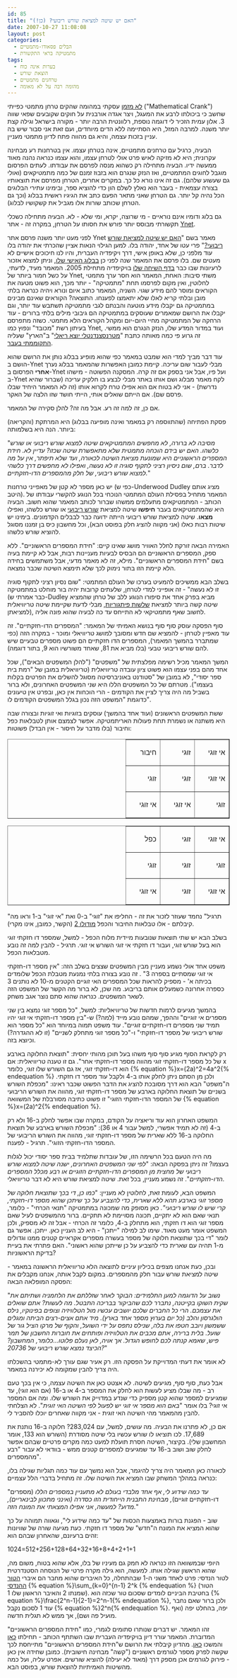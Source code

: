 ```yaml
---
id: 85
title: "האם יש שיטה למציאת שורש ריבועי? (כן!)"
date: 2007-10-27 11:08:08
layout: post
categories: 
  - הבלים פסאודו-מתמטיים
  - מתמטיקה בראי התקשורת
tags: 
  - בערות אינה כוח
  - הוצאת שורש
  - טרחנים מתמטיים
  - מהומה רבה על לא מאומה
---
```

<a href="http://www.gadial.net/2007/10/13/pi_law/">לא מזמן</a> עסקתי במהומה שהקים טרחן מתמטי כפייתי ("Mathematical Crank")  שחשב כי ביכולתו לרבע את המעגל, ויצר אגדה אורבנית על חוקים שקובעים שפאי שווה 3. אלון עמית הזכיר לי דוגמה נוספת, רלוונטית הרבה יותר - מקורה בישראל וגילה קצת יותר משנה. למרבה המזל, היא הסתיימה ללא הדים מיוחדים, ועם זאת אני סבור שיש בה עניין בזכות עצמה, והיא גם מהווה פתח לדיון מתמטי מעניין.

הבעיה, כרגיל עם טרחנים מתמטיים, אינה בטרחן עצמו. אין בטרחנות רע מבחינה עקרונית; היא לא מזיקה לאיש פרט אולי לטרחן עצמו, והוא עצמו כנראה נהנה מאוד ממעשה ידיו. הבעיה מתחילה רק כשהוא מנסה לפרסם את עבודתו. לעתים הפרסום מוגבל לחוגים המתמטיים, ואז הנזק שנגרם הוא בזבוז זמנם של כמה מתמטיקאים (ואולי גם שעשוע שלהם). גם זה אינו נורא כל כך. במקרים אחרים, הטרחן מפרסם את תוצאותיו בצורה עצמאית - בעבר הוא נאלץ לשלם הון כדי להוציא ספר, ובימינו עתירי הבלוגים הכל נהיה קל יותר. גם הטרחן שאני מתאר הפעם כתב את הגיגיו ראשית בבלוג (וכך גם הטרחן שכותב שורות אלו מגביל את קשקושיו לבלוג).

גם בלוג ודומיו אינם נוראיים - מי שרוצה, יקרא, ומי שלא - לא. הבעיה מתחילה כשכלי תקשורתי מבוסס יותר פורש את חסותו על הטרחן, במקרה זה - אתר <a href="http://he.wikipedia.org/wiki/Ynet">Ynet</a>.

לפני מעט יותר משנה פרסם אתר Ynet מאמר בשם "<a href="http://www.ynet.co.il/articles/0,7340,L-3284152,00.html">האם יש שיטה למציאת שורש ריבועי?</a>" פרי עטו של אחד, יהודה בלו. למען הגילוי הנאות אציין שהכרתי את יהודה בלו עוד מלפני כן, שלא באופן אישי, דרך ויקיפדיה העברית, והיו לנו חיכוכים אישיים לא מעטים שם. בלו פרסם את המאמר שנה לפני כן <a href="http://www.reshimot.co.il/ben-hateva/12449.asp">בבלוג האישי שלו</a>, וניתן למצוא אזכור לרעיונות שבו כבר <a href="http://he.wikipedia.org/wiki/%D7%A9%D7%99%D7%97%D7%AA_%D7%9E%D7%A9%D7%AA%D7%9E%D7%A9:%D7%91%D7%9F_%D7%94%D7%98%D7%91%D7%A2/14">בדף השיחה שלו</a> בויקיפדיה מתחילת 2005. המאמר מעיד, לדעתי, על כשל חמור ביותר של Ynet, משתי סיבות: האחת, המאמר הוא חסר ערך מתמטי לחלוטין, ואין מקום לפרסמו תחת "מתמטיקה" - יותר מכך, הוא פשוט מטעה את הקוראים ומוסר להם מידע שגוי. השניה, המאמר כתוב איום ונורא ויהיה כנראה בלתי מובן ובלתי קריא לאלו שלא יתאמצו לפענחו. התוצאה? הקוראים שאינם מבינים במתמטיקה גם יקבלו מידע מוטעה והבנתם לגבי מתמטיקה תשתבש עוד יותר, וגם יקבלו את הרושם שמאמרים שעוסקים במתמטיקה הם גיבובי מילים בלתי ברורים - עוד הרחקה של המתמטיקה מחיי היום-יום ומקהל הקוראים הלא מתמטי. כשזה מתפרסם בעיתון רשת "מכובד" ונפוץ כמו Ynet, ועוד במדור המדע שלו, הנזק הנגרם הוא ממשי. זה גרוע פי כמה מאותה כתבת "<a href="http://www.haaretz.co.il/hasite/pages/ShArtPE.jhtml?itemNo=490100&amp;contrassID=2&amp;subContrassID=2&amp;sbSubContrassID=0">מטרנסצנדנטלי יוצא ריאלי</a>" ב"הארץ" שעליה <a href="http://www.gadial.net/2007/04/29/i_fail/">התקוממתי  בעבר</a>.

עוד דבר מביך למדי הוא שמבט במאמר כפי שהוא מופיע בבלוג נותן את הרושם שהוא הושם ב-Ynet מבלי לעבור שום עריכה. קיימת כמובן האפשרות שהמאמר בבלוג נערך <strong>אחרי</strong> הפרסום ב-Ynet ועל פיו, אבל אני בספק אם זה קרה. המסקנה הפשוטה - מישהו ב-Ynet לקח מאמר מבלוג ושם אותו באתר מבלי לבצע בו חלקיק עריכה (שברור שהיא נדרשת) - אני לא בטוח אם הוא אפילו טרח לקרוא אותו (זה לא המאמר היחיד שבלו פרסם שם). אם הייתם שואלים אותי, הייתי חושד שזו הלצה של האקר.

אם כן, זה למה זה רע. אבל מה זה? להלן סקירה של המאמר.

פסקת הפתיחה (שהתווספה רק במאמר ואינה מופיעה בבלוג) היא המרתקת (והקריאה) ביותר. הנה היא בשלמותה:

"<em><span><span>מסיבה לא ברורה, לא מחפשים המתמטיקאים שיטה למצוא שורש ריבועי או שורש כלשהו. האם יש בידם הוכחה מתמטית שלא מתאפשרת שיטה שכזו? עדיין לא. חידת המספרים הראשוניים היא שמונעת מציאת השיטה לכאורה, ועד שלא תיפתר, אין על מה לדבר. ברם, שום ניסיון רציני לתקוף סוגיה זו לא נעשה, ואפילו לא מחפשים דרך כלשהי למצוא שורש ריבועי, של חלק מהמספרים הדו-חזקתיים.</span></span></em>"

יש כאן מספר לא קטן של מאפייני טרחנות (כפי ש-Underwood Dudley מציג אותם היטב). המאמר מתחיל בפסילת העולם המתמטי הנוכחי בכל הנוגע להקשרי עבודתו של הכותב - המתמטיקאים מתעלמים ממשהו שברור לכותב המאמר שהוא חשוב. הבעיה היא שהמתמטיקאים בעבר <strong>חיפשו</strong> שיטה למציאת <a href="http://he.wikipedia.org/wiki/%D7%A9%D7%95%D7%A8%D7%A9_%D7%A8%D7%99%D7%91%D7%95%D7%A2%D7%99">שורש ריבועי</a> או שורש כלשהו, ואפילו <strong>מצאו</strong>. שיטה למציאת שורש ריבועי הייתה ידועה כבר לבבלים הקדמונים. בימינו יש שיטות רבות כאלו (אני מקווה להציג חלק בפוסט הבא), וכל מחשבון כיס בן זמננו מסוגל להוציא שורש כלשהו.

האמירה הבאה זורקת לחלל האוויר מושג שאינו קיים: "חידת המספרים הראשוניים". ללא ספק, המספרים הראשוניים הם הבסיס לבעיות מעניינות רבות, אבל לא קיימת בעיה בשם "חידת המספרים הראשוניים". מילא, זה לא מאמר מדעי, אבל משתמשים בחידה הלא קיימת הזו בתור נימוק לכך שלא תימצא השיטה שכבר נמצאה.

בשלב הבא ממשיכים להמעיט בערכו של העולם המתמטי: "שום נסיון רציני לתקוף סוגיה זו לא נעשה" - זה אופייני למדי לטרחן, שלעתים קרובות יהיה בור מוחלט במתמטיקה (כבר אמרתי ש-Dudley מביא בפרק אחד את סיפורו הנוגע ללב של טרחן שהמציא שיטה קשה ביותר למציאת <a href="http://he.wikipedia.org/wiki/%D7%A9%D7%9C%D7%A9%D7%94_%D7%A4%D7%99%D7%AA%D7%92%D7%95%D7%A8%D7%99%D7%AA">שלשות פיתגוריות</a>, מבלי לדעת שקיימת שיטה טריוויאלית למציאתן), לחשוב שאף מתמטיקאי לא התייחס עד כה לבעיה שהוא פונה אליה.

סוף הפסקה עוסק סוף סוף בנושא האמיתי של המאמר: "המספרים הדו-חזקתיים". זה עוד מאפיין לטרחן - להמציא שם חדש ומסובך למושג טריוויאלי ומוכר - במקרה הזה (כפי שמתברר בהמשך המאמר), המספרים הדו חזקתיים הם פשוט מספרים טבעיים שיש להם שורש ריבועי טבעי (בלו מביא את 81, שאחד משורשיו הוא 9, בתור דוגמה).

המשך המאמר מכיל רשימה מפלצתית של "משפטים" ("להלן המשפטים הבאים"), שכל אחד מהם בפני עצמו הוא פשוט ציון עובדה טריוויאלית (טריוויאלית במובן של "רמת בית ספר יסודי", לא במובן של "סטודנט באוניברסיטה מסוגל להשלים את הפרטים בקלות בעצמו"). מטרתם של כל המשפטים הללו היא שני המשפטים האחרונים, ולא ברור בשביל מה היה צריך לציין את הקודמים - הרי הוכחות אין כאן, ובפרט אין טיעונים כדוגמת "המשפט הזה נכון בגלל המשפטים הקודמים לו".

ששת המשפטים הראשונים (ועוד אחד בהמשך) עוסקים בזוגיות ואי זוגיות ובצורה שבה היא משתנה או נשמרת תחת פעולות האריתמטיקה. אפשר לצמצם אותן לטבלאות כפל וחיבור (בלו מדבר על חיסור - אין הבדל) פשוטות:
<table class="MsoTableGrid" dir="rtl" border="1" cellspacing="0" cellpadding="0">
<tbody>
<tr>
<td width="61" valign="top">
<p class="MsoNormal" dir="rtl"><span>אי זוגי</span></p>
</td>
<td width="61" valign="top">
<p class="MsoNormal" dir="rtl"><span>זוגי</span></p>
</td>
<td width="61" valign="top">
<p class="MsoNormal" dir="rtl"><span>חיבור</span></p>
</td>
</tr>
<tr>
<td width="61" valign="top">
<p class="MsoNormal" dir="rtl"><span>אי זוגי</span></p>
</td>
<td width="61" valign="top">
<p class="MsoNormal" dir="rtl"><span>זוגי</span></p>
</td>
<td width="61" valign="top">
<p class="MsoNormal" dir="rtl"><span>זוגי</span></p>
</td>
</tr>
<tr>
<td width="61" valign="top">
<p class="MsoNormal" dir="rtl"><span>זוגי</span></p>
</td>
<td width="61" valign="top">
<p class="MsoNormal" dir="rtl"><span>אי זוגי</span></p>
</td>
<td width="61" valign="top">
<p class="MsoNormal" dir="rtl"><span>אי זוגי</span></p>
</td>
</tr>
</tbody>
</table>
<table class="MsoTableGrid" dir="rtl" border="1" cellspacing="0" cellpadding="0">
<tbody>
<tr>
<td width="61" valign="top">
<p class="MsoNormal" dir="rtl"><span>אי זוגי</span></p>
</td>
<td width="61" valign="top">
<p class="MsoNormal" dir="rtl"><span>זוגי</span></p>
</td>
<td width="61" valign="top">
<p class="MsoNormal" dir="rtl"><span>כפל</span></p>
</td>
</tr>
<tr>
<td width="61" valign="top">
<p class="MsoNormal" dir="rtl"><span>זוגי</span></p>
</td>
<td width="61" valign="top">
<p class="MsoNormal" dir="rtl"><span>זוגי</span></p>
</td>
<td width="61" valign="top">
<p class="MsoNormal" dir="rtl"><span>זוגי</span></p>
</td>
</tr>
<tr>
<td width="61" valign="top">
<p class="MsoNormal" dir="rtl"><span>אי זוגי</span></p>
</td>
<td width="61" valign="top">
<p class="MsoNormal" dir="rtl"><span>זוגי</span></p>
</td>
<td width="61" valign="top">
<p class="MsoNormal" dir="rtl"><span>אי זוגי</span></p>
</td>
</tr>
</tbody>
</table>
"תרגיל" נחמד שעוזר לזכור את זה - החליפו את "זוגי" ב-0 ואת "אי זוגי" ב-1 וראו מה קיבלתם - אלו טבלאות החיבור והכפל <a href="http://he.wikipedia.org/wiki/%D7%97%D7%A9%D7%91%D7%95%D7%9F_%D7%9E%D7%95%D7%93%D7%95%D7%9C%D7%A8%D7%99">מודולו 2</a> (הקשר, כמובן, אינו מקרי).

בשלב הבא יש שתי תוצאות שנובעות מיידית מלוח הכפל - למשל, שמספר דו חזקתי זוגי הוא בעל שורש זוגי, ועבור דו חזקתי אי זוגי השורש אי זוגי. תרגיל - להבין למה זה נובע מטבלאות הכפל.

משפט אחד אולי נשמע מעניין מבין המשפטים שצצים בשלב הזה: "<span><span>אין מספר דו-חזקתי אי זוגי שמסתיים בספרה 3</span></span>" . זה נובע בצורה בלתי נמנעת מטבלת הכפל שלומדים בכיתה א' - מספיק להראות שכל המספרים האי זוגיים הקטנים מ-10 לא נותנים 3 כספרה אחרונה כשמעלים אותם בריבוע. מה שכן, לא ברור מה הקשר של המשפט הזה לשאר המשפטים. כנראה שהוא סתם נוצר אגב משחק.

בהמשך מגיעים לרמות חדשות של טריוויאליות: למשל, "<span><span>כל מספר זוגי נמצא בין שני מספרים אי זוגיים</span></span>" וההפך, שמהם נובע מייד (למה?) ש-"בין מספר דו-חזקתי אי זוגי יהיו תמיד שני מספרים דו-חזקתיים זוגיים". עוד משפט תמוה במיוחד הוא "<span><span>כל מספר הוא שורש ריבועי של מספר דו-חזקתי</span></span>" ו-"<span><span>כל מספר זוגי מתחלק לשניים</span></span>" (זו לא ההגדרה?) וכיוצא בזה.

רק לקראת הסוף מגיע סוף סוף משהו בעל תוכן מהותי יחסית: "<span><span>תוצאת החלוקה בארבע של כל מספר דו-חזקתי זוגי מהווה מספר דו-חזקתי אחר</span></span>". גם זו טענה טריוויאלית: אם x הוא דו-חזקתי זוגי, אז גם השורש שלו זוגי, כלומר {% equation %}x=(2a)^2=4a^2{% endequation %} ולכן מן הסתם ניתן לחלק אותו ב-4 ולקבל עוד מספר דו חזקתי. ה"משפט" הבא הוא דרך מסובכת להציג את הדבר הפשוט שכבר ראינו: "<span><span>מכפלת השורש בשניים של תוצאת החלוקה בארבע של מספר דו-חזקתי זוגי, מהווה את השורש הריבועי של המספר הדו-חזקתי הזוגי</span></span>" זו פשוט כתיבה מסורבלת של המשוואה {% equation %}x=(2a)^2{% endequation %}.

המשפט האחרון הוא עוד וריאציה על הקודם, במקרה שבו אפשר לחלק ב-16 ולא רק ב-4 (זה לא תמיד אפשרי, למשל עבור 4 או 36): "<span><span>מכפלת השורש בארבע של תוצאת החלוקה ב-16 ללא שארית של מספר דו-חזקתי זוגי, מהווה את השורש הריבועי של המספר הדו-חזקתי הזוגי". תרגיל - לפענח.</span></span>

מה היה הטעם בכל הרשימה הזו, של עובדות שתלמיד בבית ספר יסודי יכול לגלות בעצמו? זה ניתן בפסקה הבאה: "<span><span><em>לפי שני המשפטים האחרונים, ישנה שיטה למצוא שורש ריבועי של מחצית מן המספרים הדו-חזקתיים הזוגיים או רבע מכלל המספרים הדו-חזקתיים</em>". זה נשמע מעניין, בכל זאת. שיטה למציאת שורש היא לא דבר טריוויאלי.</span></span>

המשפט הבא, לעומת זאת, לחלוטין לא מעניין: "<em><span><span>כמו כן, די בכך שתוצאת חלוקה של מספר זוגי בארבע תהא ללא שארית, כדי להצביע על כך שיתכן שהוא מספר דו-חזקתי, קרי שיש לו שורש ריבועי".</span></span></em><span><span> כאן מסופק מה שמכונה במתמטיקה "תנאי הכרחי" - כלומר, תנאי שאם הוא לא יתקיים, תכונה מסויימת לא תתקיים. ברור מהמשפטים לעיל שאם מספר זוגי הוא דו חזקתי, הוא מתחלק ב-4, כלומר זה הכרחי - אבל זה לא מספיק, ולכן המשפט אומר מעט מאוד. שימו לב למילה "ייתכן" - היא לב העניין כאן. ייתכן. אפשר גם לומר "די בכך שתוצאת חלוקה של מספר בעשרה מספרים אקראיים קטנים ממנו וגדולים מ-1 תהיה עם שארית כדי להצביע על כן שייתכן שהוא ראשוני". האם פתרתי את בעיית בדיקת הראשוניות?</span></span>

ובכן, כעת אנחנו מצפים בכיליון עיניים לתוצאה הלא טריוויאלית הראשונה במאמר - שיטה למציאת שורש עבור חלק מהמספרים. במקום לקבל אותה, אנחנו מקבלים את הפסקה המופלאה הבאה:

"<em><span><span>נשוב על הדוגמה למען התלמידים: הבוקר לאחר שזללתם את הלחמניה ושתיתם את שקית השוקו בקייטנה, נתברר לכם שהביקור בבריכה התבטל. מה לעשות? אתם שואלים את עצמכם. הרי כל החברים שלכם יושבים עכשיו מול הטלוויזיה וצופים בפינוקיו, נילס הולגרסון והלב (כל יום בערוץ מספר אחד בארץ). מיד אתם אצים-רצים הביתה ומגלים ששמשון ויובב חטפו את בלה, שנילס נתפס על ידי השועל, והקוף של מרקו הציל גור של שועל. בלית ברירה, אתם מכבים את הטלוויזיה ופותחים את חוברות החשבון של תמר פיש, שאמא קנתה לכם לחופש הגדול. אך אויה, לאן נעלם פלוטו...כלומר, המחשבון? הכיצד נמצא שורש ריבועי של 20736?</span></span></em>"

לא אומר את דעתי המדוייקת על הפסקה הזו. רק אעיר שגם עורך לא-מתמטי בהשכלתו היה צריך להבין שמקומה לא יכירנה במאמר.

אבל כעת, סוף סוף, מגיעים לשיטה. לא אצטט כאן את השיטה עצמה, כי אין בכך טעם רב - מה שבלו מציע לעשות הוא לחלק את המספר ב-4 או ב-16 (אם הוא זוגי), עד שמגיעים למספר שהוא קטן מספיק כדי שנדע במדוייק את השורש שלו. ומה אם המספר אי זוגי? בלו אומר "<em><span><span>באם הוא מספר אי זוגי יש לפעול לפי השיטה האי זוגית</span></span></em>". לא הצלחתי להבין מהמאמר מהי השיטה האי זוגית - אני מקווה שאחרים יוכלו להסביר לי.

אם כן, לא פתרנו את הבעיה. מה עושים, למשל, עם 283,024? חלוקה ב-16 נותנת את 17,689. לכו תוציאו לו שורש עכשיו בלי שיטה מסודרת (השורש הוא 133, אומר המחשבון שלי). בקיצור, השיטה חסרת תועלת למעט כמה מקרים פרטיים שבהם אפשר לחלק שוב ושוב ב-16 עד שמגיעים למספרים קטנים ממש - בוודאי לא עבור "רבע מהמספרים".

לכאורה כאן המאמר היה צריך להיגמר, אבל הוא נמשך עם עוד כמה תגליות שגילה בלו, כנראה במהלך המשחק שבו המציא את השיטה שלו. זה מתחיל בדברי הלל עצמיים:

"<em><span><span>עד כמה שידוע לי, אף אחד מלבדי בעולם לא מתעניין במספרים הללו</span></span></em><span><span> (מספרים דו-חזקתיים זוגיים)</span></span><em><span><span>, מבחינת התבנית הייחודית הזו כסדרה (ואינני מתכוון לבינאריים), מדוע? למעשה, אני אפילו המצאתי את המונח הזה.</span></span></em>"

שוב - הפגנת בורות באמצעות הכסות של "עד כמה שידוע לי", וגאווה תמוהה על כך שהוא המציא את המונח ה"חדש" של מספר דו חזקתי. כעת מגיעה שורה של שוויונות זהים ברעיונם, שהאחרון שבהם הוא:

1024=512+256+128+64+32+16+8+4+2+1+1

היופי שבמשוואה הזו כנראה לא חמק גם מעיניו של בלו, אלא שהוא בטוח, משום מה, שהוא הראשון שגילה אותו. למעשה, הוא גילה מקרה פרטי של הנוסחה הסטנדרטית לטור הנדסי: פרט לאחד משני ה-1 שבהתחלה, כל האיברים שהוא מחבר הם איברי <a href="http://he.wikipedia.org/wiki/%D7%98%D7%95%D7%A8_%D7%94%D7%A0%D7%93%D7%A1%D7%99#.D7.98.D7.95.D7.A8_.D7.94.D7.A0.D7.93.D7.A1.D7.99">הטור ההנדסי</a> {% equation %}\sum_{k=0}^{n-1} 2^k {% endequation %} (הטור שמנתו 2 והאיבר הראשון שלו 1). בחטיבת הביניים לומדים שסכום טור שכזה הוא {% equation %}\frac{2^n-1}{2-1}=2^n-1{% endequation %}, ולכן ברור שאם נחבר עוד 1 לסכום נקבל {% equation %}2^n{% endequation %}. יפה, בהחלט יפה (ואף מועיל פה ושם), אך ממש לא תגלית חדשה.

זהו המאמר. יש דברים שנותרו סתומים לגמרי, כמו "חידת המספרים הראשוניים" המדוברת. המאמר עורר דיון בויקיפדיה העברית שבו השתתף הכותב - תחילתו <a href="http://he.wikipedia.org/wiki/%D7%95%D7%99%D7%A7%D7%99%D7%A4%D7%93%D7%99%D7%94:%D7%9E%D7%96%D7%A0%D7%95%D7%9F/%D7%90%D7%A8%D7%9B%D7%99%D7%95%D7%9F_149#.D7.A6.D7.95.D7.95.D7.AA_ynet_.D7.9E.D7.A0.D7.A1.D7.94_.D7.9C.D7.91.D7.A8.D7.A8_.22.D7.94.D7.90.D7.9D_.D7.99.D7.A9_.D7.A9.D7.99.D7.98.D7.94_.D7.9C.D7.9E.D7.A6.D7.99.D7.90.D7.AA_.D7.A9.D7.95.D7.A8.D7.A9_.D7.A8.D7.99.D7.91.D7.95.D7.A2.D7.99.3F.22">כאן</a> והמשכו <a href="http://he.wikipedia.org/wiki/%D7%A9%D7%99%D7%97%D7%94:%D7%94%D7%95%D7%A6%D7%90%D7%AA_%D7%A9%D7%95%D7%A8%D7%A9_%D7%A8%D7%99%D7%91%D7%95%D7%A2%D7%99#.D7.A9.D7.95.D7.A8.D7.A9_.D7.A8.D7.99.D7.91.D7.95.D7.A2.D7.99_.D7.A9.D7.9C_.D7.9E.D7.A1.D7.A4.D7.A8_.D7.A9.D7.9C.D7.9D">כאן</a>. מהדיון קיבלתי את הרושם ש"חידת המספרים הראשוניים" מתייחסת לכך שקשה לפרק מספר לגורמים ראשוניים ("קשה" מבחינה חישובית). כמובן שחידה אין כאן - פירוק לגורמים אכן מספק דרך (מאוד לא יעילה) להוציא שורשים. אפרט עליה, ועל כמה מהשיטות האמיתיות להוצאת שורש, בפוסט הבא.
